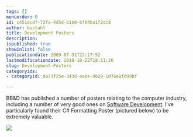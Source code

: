 ```yaml
---
tags: []
menuorder: 0
id: c451dcdf-72fa-4d5d-b1b0-6f04ba1f2dc8
author: bsstahl
title: Development Posters
description: 
ispublished: true
showinlist: false
publicationdate: 2009-07-31T22:17:52
lastmodificationdate: 2010-10-22T18:11:26
slug: Development-Posters
categoryids:
- categoryid: da73f25e-343d-4a0e-9b28-1d76e8fd99bf

---
```


BB&D has published a number of posters relating to the computer industry, including a number of very good ones on [Software Development](http://www.drp.co.za/Posters/tabid/58/Default.aspx). I've particularly found their C# Formatting Poster (pictured below) to be extremely valuable.

![](http://www.drp.co.za/DesktopModules/Repository/MakeThumbnail.aspx?tabid=67&amp;id=151&amp;mid=380&amp;w=150)

